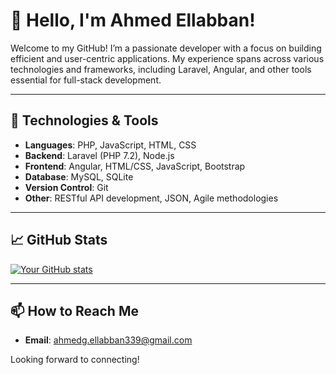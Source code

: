 # 👋 Hello, I'm Ahmed Ellabban!

Welcome to my GitHub! I’m a passionate developer with a focus on building efficient and user-centric applications. My experience spans across various technologies and frameworks, including Laravel, Angular, and other tools essential for full-stack development.

---

## 🔧 Technologies & Tools

- **Languages**: PHP, JavaScript, HTML, CSS
- **Backend**: Laravel (PHP 7.2), Node.js
- **Frontend**: Angular, HTML/CSS, JavaScript, Bootstrap
- **Database**: MySQL, SQLite
- **Version Control**: Git
- **Other**: RESTful API development, JSON, Agile methodologies

---

## 📈 GitHub Stats

[![Your GitHub stats](https://github-readme-stats.vercel.app/api?username=ahmedGamalEllabban&show_icons=true&theme=dark)](https://github-readme-stats.vercel.app/api?username=ahmedGamalEllabban&show_icons=true&theme=dark&cache_seconds=1800)

---

## 📫 How to Reach Me

- **Email**: ahmedg.ellabban339@gmail.com

Looking forward to connecting!
